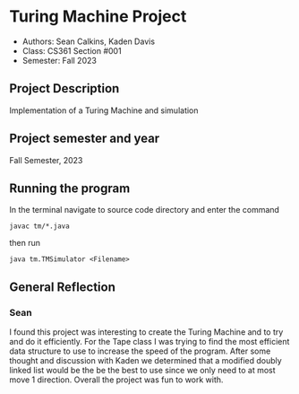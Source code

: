 # Turing Machine  Project

* Authors: Sean Calkins, Kaden Davis
* Class: CS361 Section #001
* Semester: Fall 2023


## Project Description
Implementation of a Turing Machine and simulation 


## Project semester and year

Fall Semester, 2023

## Running the program

 In the terminal navigate to source code directory and enter the command
   
   ```
   javac tm/*.java
   ```
then run
```
java tm.TMSimulator <Filename>
```
## General Reflection 
### Sean
I found this project was interesting to create the Turing Machine and to try and do it efficiently. For the Tape class I was trying to find the most efficient data structure to use to increase the speed of the program. After some thought and discussion with Kaden we determined that a  modified doubly linked list would be the be the best to use since we only need to at most move 1 direction. Overall the project was fun to work with.


